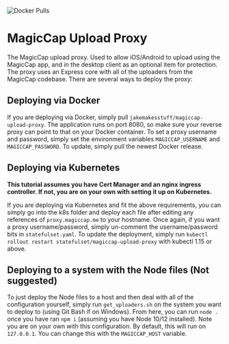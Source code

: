 ![Docker Pulls](https://img.shields.io/docker/pulls/jakemakesstuff/magiccap-upload-proxy.svg)

# MagicCap Upload Proxy
The MagicCap upload proxy. Used to allow iOS/Android to upload using the MagicCap app, and in the desktop client as an optional item for protection. The proxy uses an Express core with all of the uploaders from the MagicCap codebase. There are several ways to deploy the proxy:

## Deploying via Docker
If you are deploying via Docker, simply pull `jakemakesstuff/magiccap-upload-proxy`. The application runs on port 8080, so make sure your reverse proxy can point to that on your Docker container. To set a proxy username and password, simply set the environment variables `MAGICCAP_USERNAME` and `MAGICCAP_PASSWORD`. To update, simply pull the newest Docker release.

## Deploying via Kubernetes
**This tutorial assumes you have Cert Manager and an nginx ingress controller. If not, you are on your own with setting it up on Kubernetes.**

If you are deploying via Kubernetes and fit the above requirements, you can simply go into the k8s folder and deploy each file after editing any references of `proxy.magiccap.me` to your hostname. Once again, if you want a proxy username/password, simply un-comment the username/password bits in `statefulset.yaml`. To update the deployment, simply run `kubectl rollout restart statefulset/magiccap-upload-proxy` with kubectl 1.15 or above.

## Deploying to a system with the Node files (Not suggested)
To just deploy the Node files to a host and then deal with all of the configuration yourself, simply run `get_uploaders.sh` on the system you want to deploy to (using Git Bash if on Windows). From here, you can run `node .` once you have ran `npm i` (assuming you have Node 10/12 installed). Note you are on your own with this configuration. By default, this will run on `127.0.0.1`. You can change this with the `MAGICCAP_HOST` variable.
